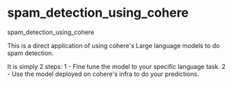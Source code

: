 # spam_detection_using_cohere
spam_detection_using_cohere


This is a direct application of using cohere's Large language models to do spam detection.

It is simply 2 steps:
1 - Fine tune the model to your specific language task.
2 - Use the model deployed on cohere's infra to do your predictions.

